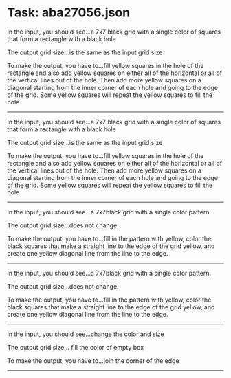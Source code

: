 # Task: aba27056.json

In the input, you should see...a 7x7 black grid with a single color of squares that form a rectangle with a black hole

The output grid size...is the same as the input grid size

To make the output, you have to...fill yellow squares in the hole of the rectangle and also add yellow squares on either all of the horizontal or all of the vertical lines out of the hole.  Then add more yellow squares on a diagonal starting from the inner corner of each hole and going to the edge of the grid.  Some yellow squares will repeat the yellow squares to fill the hole.

---

In the input, you should see...a 7x7 black grid with a single color of squares that form a rectangle with a black hole

The output grid size...is the same as the input grid size

To make the output, you have to...fill yellow squares in the hole of the rectangle and also add yellow squares on either all of the horizontal or all of the vertical lines out of the hole.  Then add more yellow squares on a diagonal starting from the inner corner of each hole and going to the edge of the grid.  Some yellow squares will repeat the yellow squares to fill the hole.

---

In the input, you should see...a 7x7black grid with a single color pattern.

The output grid size...does not change.

To make the output, you have to...fill in the pattern with yellow,  color the black squares that make a straight line to the edge of the grid yellow, and create one yellow diagonal line from the line to the edge.

---

In the input, you should see...a 7x7black grid with a single color pattern.

The output grid size...does not change.

To make the output, you have to...fill in the pattern with yellow,  color the black squares that make a straight line to the edge of the grid yellow, and create one yellow diagonal line from the line to the edge.

---

In the input, you should see...change the color and size

The output grid size... fill the color of empty box

To make the output, you have to...join the corner of the edge

---

